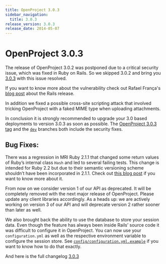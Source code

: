```yaml
---
title: OpenProject 3.0.3
sidebar_navigation:
  title: 3.0.3
release_version: 3.0.3
release_date: 2014-05-07
---
```


# OpenProject 3.0.3

The release of OpenProject 3.0.2 was postponed due to a critical
security issue, which was fixed in Ruby on Rails. So we skipped 3.0.2
and bring you [3.0.3](https://github.com/opf/openproject/tree/v3.0.3)
with this issue resolved.

If you want to know more about the vulnerability check out Rafael
França's
[blog post](https://weblog.rubyonrails.org/2014/5/6/Rails_3_2_18_4_0_5_and_4_1_1_have_been_released/)
about the Rails release.

In addition we fixed a possible cross-site scripting attack that
involved tricking OpenProject with a faked MIME type when uploading
attachments.

In conclusion it is strongly recommended to upgrade your 3.0 based
deployments to version 3.0.3 as soon as possible. The 
[OpenProject 3.0.3 tag](https://github.com/opf/openproject/tree/v3.0.3) and
the [`dev`](https://github.com/opf/openproject/tree/dev) branches both
include the security fixes.

## Bug Fixes:

There was a regression in MRI Ruby 2.1.1 that changed some return values
of Ruby’s internal class `Hash` and led to several failing tests. This
change is intended for Ruby 2.2 but due to their semantic versioning
scheme shouldn’t have been incorporated in 2.1.1. Check out 
[this blog post](https://www.ruby-lang.org/en/news/2014/03/10/regression-of-hash-reject-in-ruby-2-1-1/)
if you want to know more about it.

From now on we consider version 1 of our API as deprecated. It will be
completely removed with the next major release of OpenProject. Please
update any client libraries accordingly. As a heads up: we are actively
working on version 3 of our API and will deprecate version 2 rather
sooner than later as well.

We also brought back the ability to use the database to store your
session data. Even though the feature has always been inside Rails’
source code it was difficult to configure it in OpenProject. You can now
use your `configuration.yml` as well as the respective environment
variable to configure the session store. See
[`config/configuration.yml.example`](https://github.com/opf/openproject/blob/dev/config/configuration.yml.example#L149)
if you want to know how to do that exactly.

And here is the full changelog
[3.0.3](https://community.openproject.org/versions/313)


